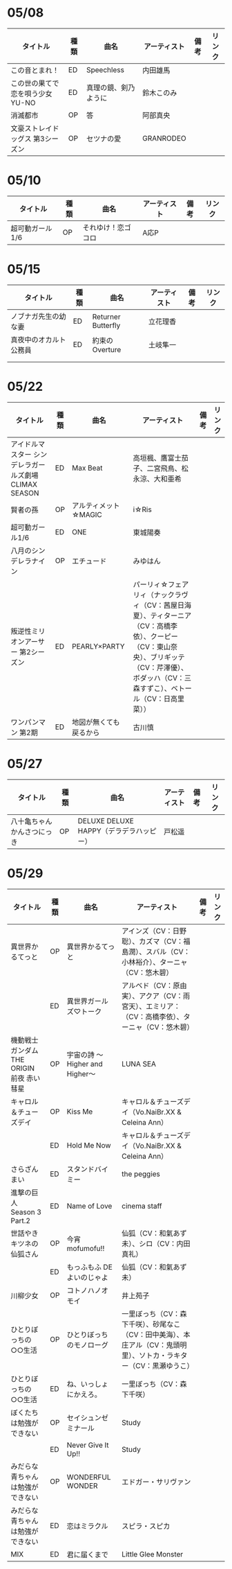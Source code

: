 # 05/08

| タイトル               | 種類  | 曲名         | アーティスト    | 備考  | リンク |
| ------------------ | --- | ---------- | --------- | --- | --- |
| この音とまれ！            | ED  | Speechless | 内田雄馬      |     |     |
| この世の果てで恋を唄う少女YU-NO | ED  | 真理の鏡、剣乃ように | 鈴木このみ     |     |     |
| 消滅都市               | OP  | 答          | 阿部真央      |     |     |
| 文豪ストレイドッグス 第3シーズン  | OP  | セツナの愛      | GRANRODEO |     |     |

# 05/10

| タイトル      | 種類  | 曲名        | アーティスト | 備考  | リンク |
| --------- | --- | --------- | ------ | --- | --- |
| 超可動ガール1/6 | OP  | それゆけ！恋ゴコロ | A応P    |     |     |

# 05/15
| タイトル        | 種類  | 曲名                 | アーティスト | 備考  | リンク |
| ----------- | --- | ------------------ | ------ | --- | --- |
| ノブナガ先生の幼な妻  | ED  | Returner Butterfly | 立花理香   |     |     |
| 真夜中のオカルト公務員 | ED  | 約束のOverture        | 土岐隼一   |     |     |
|             |     |                    |        |     |     |
|             |     |                    |        |     |     |

# 05/22
| タイトル                               | 種類  | 曲名            | アーティスト                                                                                                | 備考  | リンク |
| ---------------------------------- | --- | ------------- | ----------------------------------------------------------------------------------------------------- | --- | --- |
| アイドルマスター シンデレラガールズ劇場 CLIMAX SEASON | ED  | Max Beat      | 高垣楓、鷹富士茄子、二宮飛鳥、松永涼、大和亜希                                                                               |     |     |
| 賢者の孫                               | OP  | アルティメット☆MAGIC | i☆Ris                                                                                                 |     |     |
| 超可動ガール1/6                          | ED  | ONE           | 東城陽奏                                                                                                  |     |     |
| 八月のシンデレラナイン                        | OP  | エチュード         | みゆはん                                                                                                  |     |     |
| 叛逆性ミリオンアーサー 第2シーズン                 | ED  | PEARLY×PARTY  | パーリィ☆フェアリィ（ナックラヴィ（CV：茜屋日海夏）、ティターニア（CV：高橋李依）、クーピー（CV：東山奈央）、ブリギッテ（CV：芹澤優）、ボダッハ（CV：三森すずこ）、ベトール（CV：日高里菜）） |     |     |
| ワンパンマン 第2期                         | ED  | 地図が無くても戻るから   | 古川慎                                                                                                   |     |     |

# 05/27
| タイトル          | 種類  | 曲名                            | アーティスト | 備考  | リンク |
| ------------- | --- | ----------------------------- | ------ | --- | --- |
| 八十亀ちゃんかんさつにっき | OP  | DELUXE DELUXE HAPPY（デラデラハッピー） | 戸松遥    |     |     |

# 05/29
| タイトル                        | 種類  | 曲名                       | アーティスト                                                        | 備考  | リンク |
| --------------------------- | --- | ------------------------ | ------------------------------------------------------------- | --- | --- |
| 異世界かるてっと                    | OP  | 異世界かるてっと                 | アインズ（CV：日野聡）、カズマ（CV：福島潤）、スバル（CV：小林裕介）、ターニャ（CV：悠木碧）            |     |     |
|                             | ED  | 異世界ガールズ♡トーク              | アルベド（CV：原由実）、アクア（CV：雨宮天）、エミリア：（CV：高橋李依）、ターニャ（CV：悠木碧）          |     |     |
| 機動戦士ガンダム THE ORIGIN 前夜 赤い彗星 | OP  | 宇宙の詩 ～Higher and Higher～ | LUNA SEA                                                      |     |     |
| キャロル＆チューズデイ                 | OP  | Kiss Me                  | キャロル＆チューズデイ（Vo.NaiBr.XX & Celeina Ann）                        |     |     |
|                             | ED  | Hold Me Now              | キャロル＆チューズデイ（Vo.NaiBr.XX & Celeina Ann）                        |     |     |
| さらざんまい                      | ED  | スタンドバイミー                 | the peggies                                                   |     |     |
| 進撃の巨人 Season 3 Part.2       | ED  | Name of Love             | cinema staff                                                  |     |     |
| 世話やきキツネの仙狐さん                | OP  | 今宵mofumofu!!             | 仙狐（CV：和氣あず未）、シロ（CV：内田真礼）                                      |     |     |
|                             | ED  | もっふもふ DE よいのじゃよ          | 仙狐（CV：和氣あず未）                                                  |     |     |
| 川柳少女                        | OP  | コトノハノオモイ                 | 井上苑子                                                          |     |     |
| ひとりぼっちの○○生活                 | OP  | ひとりぼっちのモノローグ             | 一里ぼっち（CV：森下千咲）、砂尾なこ（CV：田中美海）、本庄アル（CV：鬼頭明里）、ソトカ・ラキター（CV：黒瀬ゆうこ） |     |     |
| ひとりぼっちの○○生活                 | ED  | ね、いっしょにかえろ。              | 一里ぼっち（CV：森下千咲）                                                |     |     |
| ぼくたちは勉強ができない                | OP  | セイシュンゼミナール               | Study                                                         |     |     |
|                             | ED  | Never Give It Up!!       | Study                                                         |     |     |
| みだらな青ちゃんは勉強ができない            | OP  | WONDERFUL WONDER         | エドガー・サリヴァン                                                    |     |     |
| みだらな青ちゃんは勉強ができない            | ED  | 恋はミラクル                   | スピラ・スピカ                                                       |     |     |
| MIX                         | ED  | 君に届くまで                   | Little Glee Monster                                           |     |     |
